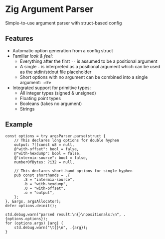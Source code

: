 # Zig Argument Parser
Simple-to-use argument parser with struct-based config

## Features
- Automatic option generation from a config struct
- Familiar *look & feel*:
    - Everything after the first `--` is assumed to be a positional argument
    - A single `-` is interpreted as a positional argument which can be used as the stdin/stdout file placeholder
    - Short options with no argument can be combined into a single argument: `-dfe`
- Integrated support for primitive types:
    - All integer types (signed & unsigned)
    - Floating point types
    - Booleans (takes no argument)
    - Strings

## Example

```zig
const options = try argsParser.parse(struct {
    // This declares long options for double hyphen
    output: ?[]const u8 = null,
    @"with-offset": bool = false,
    @"with-hexdump": bool = false,
    @"intermix-source": bool = false,
    numberOfBytes: ?i32 = null,

    // This declares short-hand options for single hyphen
    pub const shorthands = .{
        .S = "intermix-source",
        .b = "with-hexdump",
        .O = "with-offset",
        .o = "output",
    };
}, &args, argsAllocator);
defer options.deinit();

std.debug.warn("parsed result:\n{}\npositionals:\n", .{options.options});
for (options.args) |arg| {
    std.debug.warn("\t{}\n", .{arg});
}
```